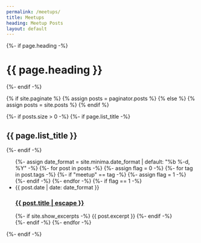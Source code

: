 ```yaml
---
permalink: /meetups/
title: Meetups
heading: Meetup Posts
layout: default
---
```


<div class="home">
  {%- if page.heading -%}
    <h1 class="page-heading">{{ page.heading }}</h1>
  {%- endif -%}

  {% if site.paginate %}
    {% assign posts = paginator.posts %}
  {% else %}
    {% assign posts = site.posts %}
  {% endif %}


  {%- if posts.size > 0 -%}
    {%- if page.list_title -%}
      <h2 class="post-list-heading">{{ page.list_title }}</h2>
    {%- endif -%}
    <ul class="post-list">
      {%- assign date_format = site.minima.date_format | default: "%b %-d, %Y" -%}
      {%- for post in posts -%}
      {%- assign flag = 0 -%}
      {%- for tag in post.tags -%}
        {%- if "meetup" == tag -%}
          {%- assign flag = 1 -%}
        {%- endif -%}
      {%- endfor -%}
      {%- if flag == 1 -%}
      <li>
        <span class="post-meta">{{ post.date | date: date_format }}</span>
        <h3>
          <a class="post-link" href="{{ post.url | relative_url }}">
            {{ post.title | escape }}
          </a>
        </h3>
        {%- if site.show_excerpts -%}
          {{ post.excerpt }}
        {%- endif -%}
      </li>
      {%- endif -%}
      {%- endfor -%}
    </ul>

  {%- endif -%}

</div>
